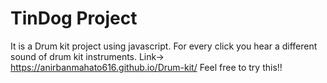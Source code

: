 # TinDog Project

It is a Drum kit project using javascript. For every click you hear a different sound of drum kit instruments.
Link-> https://anirbanmahato616.github.io/Drum-kit/
Feel free to try this!!

